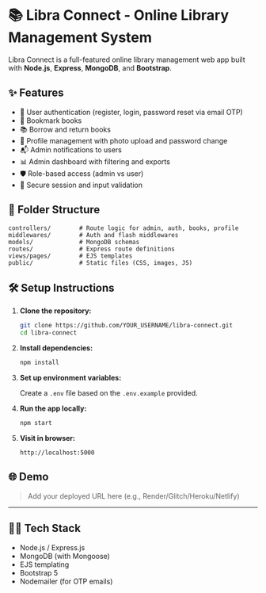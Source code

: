 # 📚 Libra Connect - Online Library Management System

Libra Connect is a full-featured online library management web app built with **Node.js**, **Express**, **MongoDB**, and **Bootstrap**.

## ✨ Features

- 📖 User authentication (register, login, password reset via email OTP)
- 🔖 Bookmark books
- 📚 Borrow and return books
- 👤 Profile management with photo upload and password change
- 📬 Admin notifications to users
- 📊 Admin dashboard with filtering and exports
- 🛡 Role-based access (admin vs user)
- 🔐 Secure session and input validation

## 📁 Folder Structure

```
controllers/        # Route logic for admin, auth, books, profile
middlewares/        # Auth and flash middlewares
models/             # MongoDB schemas
routes/             # Express route definitions
views/pages/        # EJS templates
public/             # Static files (CSS, images, JS)
```

## 🛠 Setup Instructions

1. **Clone the repository:**
   ```bash
   git clone https://github.com/YOUR_USERNAME/libra-connect.git
   cd libra-connect
   ```

2. **Install dependencies:**
   ```bash
   npm install
   ```

3. **Set up environment variables:**

   Create a `.env` file based on the `.env.example` provided.

4. **Run the app locally:**
   ```bash
   npm start
   ```

5. **Visit in browser:**
   ```
   http://localhost:5000
   ```

## 🌐 Demo
> Add your deployed URL here (e.g., Render/Glitch/Heroku/Netlify)

---

## 👨‍💻 Tech Stack

- Node.js / Express.js
- MongoDB (with Mongoose)
- EJS templating
- Bootstrap 5
- Nodemailer (for OTP emails)
